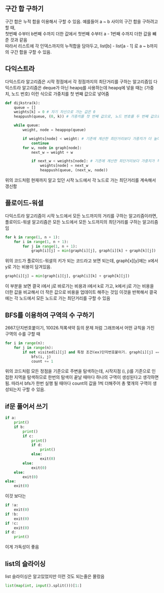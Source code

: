 ## 구간 합 구하기

구간 합은 누적 합을 이용해서 구할 수 있음. 예를들어 a ~ b 사이의 구간 합을 구하려고 할 때,  
첫번째 수부터 b번째 수까지 더한 값에서 첫번째 수부터 a - 1번째 수까지 더한 값을 뺴준 것과 같음  
따라서 리스트에 각 인덱스까지의 누적합을 담아두고, list[b] - list[a - 1] 로 a ~ b까지의 구간 합을 구할 수 있음.

## 다익스트라

다익스트라 알고리즘은 시작 정점에서 각 정점까지의 최단거리를 구하는 알고리즘임
다익스트라 알고리즘은 deque가 아닌 heapq를 사용하는데 heapq에 넣을 때는 (가중치, 노드 번호) 이런 식으로 가중치를 첫 번째 값으로 넣어줌

```python
def dijkstra(k):
    queue = []
    weights[k] = 0 # 자기 자신으로 가는 값은 0
    heappush(queue, (0, k)) # 가중치를 첫 번째 값으로, 노드 번호를 두 번째 값으로 넣음

    while queue:
        weight, node = heappop(queue)

        if weights[node] < weight: # 기존에 계산한 최단거리보다 가중치가 더 높다면 무시
            continue
        for w, node in graph[node]:
            next_w = weight + w

            if next_w < weights[node]: # 기존에 계산한 최단거리보다 가중치가 작다면
                weights[node] = next_w
                heappush(queue, (next_w, node))
```

위의 코드처럼 현재까지 알고 있던 시작 노드에서 각 노드로 가는 최단거리를 계속해서 갱신함

## 플로이드-워셜

다익스트라 알고리즘이 시작 노드에서 모든 노드까지의 거리를 구하는 알고리즘이라면,
플로이드-워셜 알고리즘은 모든 노드에서 모든 노드까지의 최단거리를 구하는 알고리즘임

```python
for k in range(1, n + 1):
    for i in range(1, n + 1):
        for j in range(1, n + 1):
            graph[i][j] = min(graph[i][j], graph[i][k] + graph[k][j])
```

위의 코드가 플로이드-워셜의 키가 되는 코드라고 보면 되는데, graph[x][y]에는 x에서 y로 가는 비용이 담겨있음.

```python
graph[i][j] = min(graph[i][j], graph[i][k] + graph[k][j])
```

이 부분을 보면 결국 i에서 j로 바로가는 비용과 i에서 k로 가고, k에서 j로 가는 비용을 더한 값을 비교해서 더 작은 값으로 비용을 업데이트 해주는 것임 이것을 반복해서 결국에는 각 노드에서 모든 노드로 가는 최단거리를 구할 수 있음

## BFS를 이용하여 구역의 수 구하기

2667.단지번호붙이기, 10026.적록색약 등의 문제 처럼 그래프에서 어떤 규칙을 가진 구역의 수를 구할 때

```python
for i in range(n):
    for j in range(n):
        if not visited[i][j] and 특정 조건(ex)단지번호붙이기. graph[i][j] == 1):
            bfs(i, j)
            count += 1
```

위의 코드처럼 모든 정점을 기준으로 주변을 탐색하는데, 시작지점 (i, j)를 기준으로 인접한 지역을 탐색하므로 한번의 탐색이 끝날 때마다 하나의 구역이 생성된다고 생각하면 됨. 따라서 bfs가 한번 실행 될 때마다 count의 값을 1씩 더해주어 총 몇개의 구역이 생성되는지 구할 수 있음.

## if문 풀어서 쓰기

```python
if a:
    print()
    if b:
        print()
        if c:
            print()
            if d:
                print()
            else:
                exit(0)
        else:
            exit(0)
    else:
        exit(0)
else:
    exit(0)
```

이것 보다는

```python
if !a:
    exit(0)
if !b:
    exit(0)
if !c:
    exit(0)
if d:
    print()
```

이게 가독성이 좋음

## list의 슬라이싱

list 슬라이싱은 알고있었지만
이런 것도 되는줄은 몰랐음

```python
list(map(int, input().split()))[1:]
```
